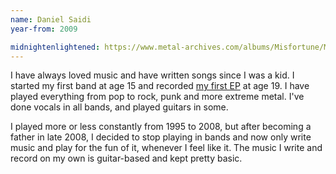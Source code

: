 ```yaml
---
name: Daniel Saidi
year-from: 2009

midnightenlightened: https://www.metal-archives.com/albums/Misfortune/Midnightenlightened/20186
---
```


I have always loved music and have written songs since I was a kid. I started my first band at age 15 and recorded [my first EP]({{page.midnightenlightened}}) at age 19. I have played everything from pop to rock, punk and more extreme metal. I've done vocals in all bands, and played guitars in some.

I played more or less constantly from 1995 to 2008, but after becoming a father in late 2008, I decided to stop playing in bands and now only write music and play for the fun of it, whenever I feel like it. The music I write and record on my own is guitar-based and kept pretty basic.